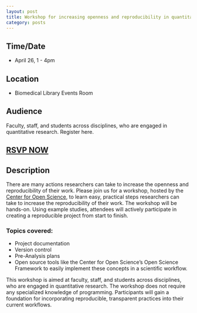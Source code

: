 ```yaml
---
layout: post
title: Workshop for increasing openness and reproducibility in quantitative research
category: posts
---
```


## Time/Date 

* April 26, 1 - 4pm 

## Location 

* Biomedical Library Events Room 

## Audience 

Faculty, staff, and students across disciplines, who are engaged in quantitative research. Register here. 

## [RSVP NOW](https://docs.google.com/a/cos.io/forms/d/1empbFwKslKhBHHamBzXKQzoI5tYXFmyPUgQo3YL05Rg/edit)

## Description

There are many actions researchers can take to increase the openness and reproducibility of their work. Please join us for a workshop, hosted by the [Center for Open Science](https://cos.io/), to learn easy, practical steps researchers can take to increase the reproducibility of their work. The workshop will be hands-on. Using example studies, attendees will actively participate in creating a reproducible project from start to finish.

### Topics covered:

* Project documentation
* Version control
* Pre-Analysis plans
* Open source tools like the Center for Open Science’s Open Science Framework to easily implement these concepts in a  scientific workflow. 

This workshop is aimed at faculty, staff, and students across disciplines, who are engaged in quantitative research. The workshop does not require any specialized knowledge of programming. Participants will gain a foundation for incorporating reproducible, transparent practices into their current workflows.